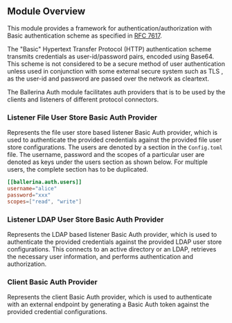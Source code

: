 ## Module Overview

This module provides a framework for authentication/authorization with Basic authentication scheme as specified in [RFC 7617](https://datatracker.ietf.org/doc/html/rfc7617).

The "Basic" Hypertext Transfer Protocol (HTTP) authentication scheme transmits credentials as user-id/password pairs, encoded using Base64. This scheme is not considered to be a secure method of user authentication unless used in conjunction with some external secure system such as TLS , as the user-id and password are passed over the network as cleartext.

The Ballerina Auth module facilitates auth providers that is to be used by the clients and listeners of different protocol connectors.

### Listener File User Store Basic Auth Provider

Represents the file user store based listener Basic Auth provider, which is used to authenticate the provided credentials against the provided file user store configurations. The users are denoted by a section in the `Config.toml` file. The username, password and the scopes of a particular user are denoted as keys under the users section as shown below. For multiple users, the complete section has to be duplicated.

```toml
[[ballerina.auth.users]]
username="alice"
password="xxx"
scopes=["read", "write"]
```

### Listener LDAP User Store Basic Auth Provider

Represents the LDAP based listener Basic Auth provider, which is used to authenticate the provided credentials against the provided LDAP user store configurations. This connects to an active directory or an LDAP, retrieves the necessary user information, and performs authentication and authorization.

### Client Basic Auth Provider

Represents the client Basic Auth provider, which is used to authenticate with an external endpoint by generating a Basic Auth token against the provided credential configurations.
